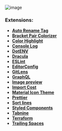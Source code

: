 ![image](https://user-images.githubusercontent.com/31045534/97322144-42132a00-184e-11eb-86e9-2d7eae90aa6a.png)

### Extensions:

- **[Auto Rename Tag](https://marketplace.visualstudio.com/items?itemName=formulahendry.auto-rename-tag)**
- **[Bracket Pair Colorizer](https://marketplace.visualstudio.com/items?itemName=CoenraadS.bracket-pair-colorizer)**
- **[Color Highlight](https://marketplace.visualstudio.com/items?itemName=naumovs.color-highlight)**
- **[Console Log](https://marketplace.visualstudio.com/items?itemName=Luis.console-log)**
- **[DotENV](https://marketplace.visualstudio.com/items?itemName=mikestead.dotenv)**
- **[Dracula](https://marketplace.visualstudio.com/items?itemName=dracula-theme.theme-dracula)**
- **[ESLint](https://marketplace.visualstudio.com/items?itemName=dbaeumer.vscode-eslint)**
- **[EditorConfig](https://marketplace.visualstudio.com/items?itemName=EditorConfig.EditorConfig)**
- **[GitLens](https://marketplace.visualstudio.com/items?itemName=eamodio.gitlens)**
- **[GraphQL](https://marketplace.visualstudio.com/items?itemName=GraphQL.vscode-graphql)**
- **[Image preview](https://marketplace.visualstudio.com/items?itemName=kisstkondoros.vscode-gutter-preview)**
- **[Import Cost](https://marketplace.visualstudio.com/items?itemName=wix.vscode-import-cost)**
- **[Material Icon Theme](https://marketplace.visualstudio.com/items?itemName=PKief.material-icon-theme)**
- **[Prettier](https://marketplace.visualstudio.com/items?itemName=esbenp.prettier-vscode)**
- **[Sort lines](https://marketplace.visualstudio.com/items?itemName=Tyriar.sort-lines)**
- **[Styled Components](https://marketplace.visualstudio.com/items?itemName=styled-components.vscode-styled-components)**
- **[Tabnine](https://marketplace.visualstudio.com/items?itemName=TabNine.tabnine-vscode)**
- **[Terraform](https://marketplace.visualstudio.com/items?itemName=4ops.terraform)**
- **[Trailing Spaces](https://marketplace.visualstudio.com/items?itemName=shardulm94.trailing-spaces)**
